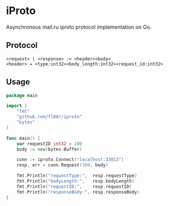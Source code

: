 # iProto

Asynchronous mail.ru iproto protocol implementation on Go.

## Protocol

```
<request> | <response> := <header><body>
<header> = <type:int32><body_length:int32><request_id:int32>
```

## Usage

```go
package main

import (
	"fmt"
	"github.com/fl00r/iproto"
	"bytes"
)

func main() {
	var requestID int32 = 100
	body := new(bytes.Buffer)

	conn := iproto.Connect("localhost:33013")
	resp, err = conn.Request(100, body)

	fmt.Println("requestType:",  resp.requestType)
	fmt.Println("bodyLength:",   resp.bodyLength)
	fmt.Println("requestID:",    resp.requestID)
	fmt.Println("responseBody:", resp.responseBody)
}
```